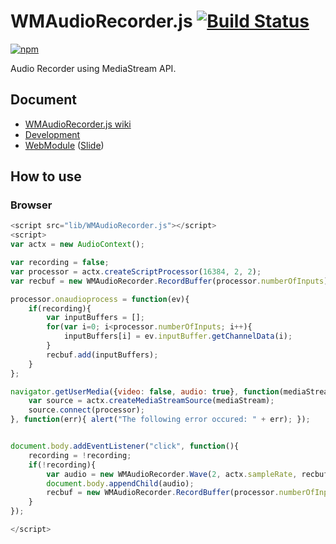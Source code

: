 # WMAudioRecorder.js [![Build Status](https://travis-ci.org/legokichi/WMAudioRecorder.js.png)](http://travis-ci.org/legokichi/WMAudioRecorder.js)

[![npm](https://nodei.co/npm/legokichi.wmaudiorecorder.js.png?downloads=true&stars=true)](https://nodei.co/npm/legokichi.wmaudiorecorder.js/)

Audio Recorder using MediaStream API.

## Document

- [WMAudioRecorder.js wiki](https://github.com/legokichi/WMAudioRecorder.js/wiki/WMAudioRecorder)
- [Development](https://github.com/uupaa/WebModule/wiki/Development)
- [WebModule](https://github.com/uupaa/WebModule) ([Slide](http://uupaa.github.io/Slide/slide/WebModule/index.html))


## How to use

### Browser

```js
<script src="lib/WMAudioRecorder.js"></script>
<script>
var actx = new AudioContext();

var recording = false;
var processor = actx.createScriptProcessor(16384, 2, 2);
var recbuf = new WMAudioRecorder.RecordBuffer(processor.numberOfInputs);

processor.onaudioprocess = function(ev){
    if(recording){
        var inputBuffers = [];
        for(var i=0; i<processor.numberOfInputs; i++){
            inputBuffers[i] = ev.inputBuffer.getChannelData(i);
        }
        recbuf.add(inputBuffers);
    }
};

navigator.getUserMedia({video: false, audio: true}, function(mediaStream){
    var source = actx.createMediaStreamSource(mediaStream);
    source.connect(processor);
}, function(err){ alert("The following error occured: " + err); });


document.body.addEventListener("click", function(){
    recording = !recording;
    if(!recording){
        var audio = new WMAudioRecorder.Wave(2, actx.sampleRate, recbuf.toPCM()).toAudio()
        document.body.appendChild(audio);
        recbuf = new WMAudioRecorder.RecordBuffer(processor.numberOfInputs);
    }
});

</script>
```
